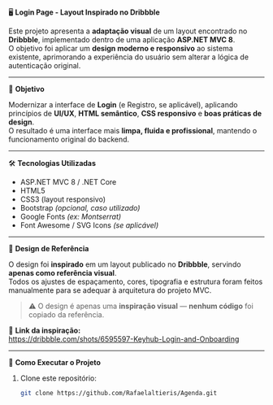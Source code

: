 🖥️ **Login Page - Layout Inspirado no Dribbble**

Este projeto apresenta a **adaptação visual** de um layout encontrado no **Dribbble**, implementado dentro de uma aplicação **ASP.NET MVC 8**.  
O objetivo foi aplicar um **design moderno e responsivo** ao sistema existente, aprimorando a experiência do usuário sem alterar a lógica de autenticação original.

---

🎯 **Objetivo**

Modernizar a interface de **Login** (e Registro, se aplicável), aplicando princípios de **UI/UX**, **HTML semântico**, **CSS responsivo** e **boas práticas de design**.  
O resultado é uma interface mais **limpa, fluida e profissional**, mantendo o funcionamento original do backend.

---

🛠️ **Tecnologias Utilizadas**

- ASP.NET MVC 8 / .NET Core  
- HTML5  
- CSS3 (layout responsivo)  
- Bootstrap *(opcional, caso utilizado)*  
- Google Fonts *(ex: Montserrat)*  
- Font Awesome / SVG Icons *(se aplicável)*  

---

🎨 **Design de Referência**

O design foi **inspirado** em um layout publicado no **Dribbble**, servindo **apenas como referência visual**.  
Todos os ajustes de espaçamento, cores, tipografia e estrutura foram feitos manualmente para se adequar à arquitetura do projeto MVC.

> ⚠️ O design é apenas uma **inspiração visual** — **nenhum código** foi copiado da referência.

📎 **Link da inspiração:**  
https://dribbble.com/shots/6595597-Keyhub-Login-and-Onboarding

---

🚀 **Como Executar o Projeto**

1. Clone este repositório:
   ```bash
   git clone https://github.com/Rafaelaltieris/Agenda.git
